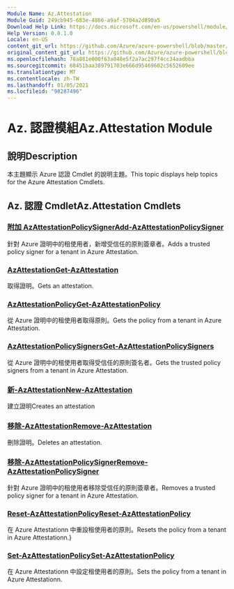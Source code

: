 ```yaml
---
Module Name: Az.Attestation
Module Guid: 249cb945-683e-4866-a9af-5704a2d890a5
Download Help Link: https://docs.microsoft.com/en-us/powershell/module/az.attestation
Help Version: 0.0.1.0
Locale: en-US
content_git_url: https://github.com/Azure/azure-powershell/blob/master/src/Attestation/Attestation/help/Az.Attestation.md
original_content_git_url: https://github.com/Azure/azure-powershell/blob/master/src/Attestation/Attestation/help/Az.Attestation.md
ms.openlocfilehash: 78a881e000f63a048e5f2a7ac297f4cc34aadbba
ms.sourcegitcommit: 68451baa389791703e666d95469602c5652609ee
ms.translationtype: MT
ms.contentlocale: zh-TW
ms.lasthandoff: 01/05/2021
ms.locfileid: "98287496"
---
```

# <span data-ttu-id="6a1a2-101">Az. 認證模組</span><span class="sxs-lookup"><span data-stu-id="6a1a2-101">Az.Attestation Module</span></span>
## <span data-ttu-id="6a1a2-102">說明</span><span class="sxs-lookup"><span data-stu-id="6a1a2-102">Description</span></span>
<span data-ttu-id="6a1a2-103">本主題顯示 Azure 認證 Cmdlet 的說明主題。</span><span class="sxs-lookup"><span data-stu-id="6a1a2-103">This topic displays help topics for the Azure Attestation Cmdlets.</span></span>

## <span data-ttu-id="6a1a2-104">Az. 認證 Cmdlet</span><span class="sxs-lookup"><span data-stu-id="6a1a2-104">Az.Attestation Cmdlets</span></span>
### [<span data-ttu-id="6a1a2-105">附加 AzAttestationPolicySigner</span><span class="sxs-lookup"><span data-stu-id="6a1a2-105">Add-AzAttestationPolicySigner</span></span>](Add-AzAttestationPolicySigner.md)
<span data-ttu-id="6a1a2-106">針對 Azure 證明中的租使用者，新增受信任的原則簽章者。</span><span class="sxs-lookup"><span data-stu-id="6a1a2-106">Adds a trusted policy signer for a tenant in Azure Attestation.</span></span>

### [<span data-ttu-id="6a1a2-107">AzAttestation</span><span class="sxs-lookup"><span data-stu-id="6a1a2-107">Get-AzAttestation</span></span>](Get-AzAttestation.md)
<span data-ttu-id="6a1a2-108">取得證明。</span><span class="sxs-lookup"><span data-stu-id="6a1a2-108">Gets an attestation.</span></span>

### [<span data-ttu-id="6a1a2-109">AzAttestationPolicy</span><span class="sxs-lookup"><span data-stu-id="6a1a2-109">Get-AzAttestationPolicy</span></span>](Get-AzAttestationPolicy.md)
<span data-ttu-id="6a1a2-110">從 Azure 證明中的租使用者取得原則。</span><span class="sxs-lookup"><span data-stu-id="6a1a2-110">Gets the policy from a tenant in Azure Attestation.</span></span>

### [<span data-ttu-id="6a1a2-111">AzAttestationPolicySigners</span><span class="sxs-lookup"><span data-stu-id="6a1a2-111">Get-AzAttestationPolicySigners</span></span>](Get-AzAttestationPolicySigners.md)
<span data-ttu-id="6a1a2-112">從 Azure 證明中的租使用者取得受信任的原則簽名者。</span><span class="sxs-lookup"><span data-stu-id="6a1a2-112">Gets the trusted policy signers from a tenant in Azure Attestation.</span></span>

### [<span data-ttu-id="6a1a2-113">新-AzAttestation</span><span class="sxs-lookup"><span data-stu-id="6a1a2-113">New-AzAttestation</span></span>](New-AzAttestation.md)
<span data-ttu-id="6a1a2-114">建立證明</span><span class="sxs-lookup"><span data-stu-id="6a1a2-114">Creates an attestation</span></span>

### [<span data-ttu-id="6a1a2-115">移除-AzAttestation</span><span class="sxs-lookup"><span data-stu-id="6a1a2-115">Remove-AzAttestation</span></span>](Remove-AzAttestation.md)
<span data-ttu-id="6a1a2-116">刪除證明。</span><span class="sxs-lookup"><span data-stu-id="6a1a2-116">Deletes an attestation.</span></span>

### [<span data-ttu-id="6a1a2-117">移除-AzAttestationPolicySigner</span><span class="sxs-lookup"><span data-stu-id="6a1a2-117">Remove-AzAttestationPolicySigner</span></span>](Remove-AzAttestationPolicySigner.md)
<span data-ttu-id="6a1a2-118">針對 Azure 證明中的租使用者移除受信任的原則簽章者。</span><span class="sxs-lookup"><span data-stu-id="6a1a2-118">Removes a trusted policy signer for a tenant in Azure Attestation.</span></span>

### [<span data-ttu-id="6a1a2-119">Reset-AzAttestationPolicy</span><span class="sxs-lookup"><span data-stu-id="6a1a2-119">Reset-AzAttestationPolicy</span></span>](Reset-AzAttestationPolicy.md)
<span data-ttu-id="6a1a2-120">在 Azure Attestationn 中重設租使用者的原則。</span><span class="sxs-lookup"><span data-stu-id="6a1a2-120">Resets the policy from a tenant in Azure Attestationn.}</span></span>

### [<span data-ttu-id="6a1a2-121">Set-AzAttestationPolicy</span><span class="sxs-lookup"><span data-stu-id="6a1a2-121">Set-AzAttestationPolicy</span></span>](Set-AzAttestationPolicy.md)
<span data-ttu-id="6a1a2-122">在 Azure Attestationn 中設定租使用者的原則。</span><span class="sxs-lookup"><span data-stu-id="6a1a2-122">Sets the policy from a tenant in Azure Attestationn.</span></span>

